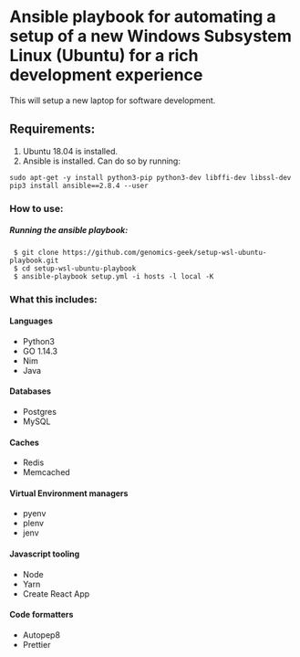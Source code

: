 # Ansible playbook for automating a setup of a new Windows Subsystem Linux (Ubuntu) for a rich development experience

This will setup a new laptop for software development. 

## Requirements:

1. Ubuntu 18.04 is installed.
2. Ansible is installed.  Can do so by running:

```
sudo apt-get -y install python3-pip python3-dev libffi-dev libssl-dev
pip3 install ansible==2.8.4 --user
```

### How to use:

##### Running the ansible playbook:

```
 $ git clone https://github.com/genomics-geek/setup-wsl-ubuntu-playbook.git
 $ cd setup-wsl-ubuntu-playbook
 $ ansible-playbook setup.yml -i hosts -l local -K
```

### What this includes:

#### Languages

+ Python3
+ GO 1.14.3
+ Nim
+ Java

#### Databases

+ Postgres
+ MySQL

#### Caches

+ Redis
+ Memcached

#### Virtual Environment managers

+ pyenv
+ plenv
+ jenv

#### Javascript tooling

+ Node
+ Yarn
+ Create React App

#### Code formatters

+ Autopep8
+ Prettier

